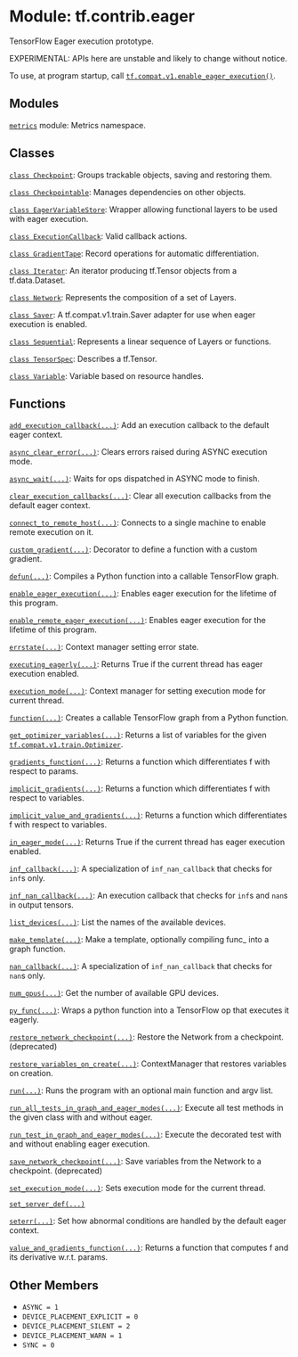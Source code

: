<div itemscope itemtype="http://developers.google.com/ReferenceObject">
<meta itemprop="name" content="tf.contrib.eager" />
<meta itemprop="path" content="Stable" />
<meta itemprop="property" content="ASYNC"/>
<meta itemprop="property" content="DEVICE_PLACEMENT_EXPLICIT"/>
<meta itemprop="property" content="DEVICE_PLACEMENT_SILENT"/>
<meta itemprop="property" content="DEVICE_PLACEMENT_WARN"/>
<meta itemprop="property" content="SYNC"/>
</div>

# Module: tf.contrib.eager

TensorFlow Eager execution prototype.

<!-- Placeholder for "Used in" -->

EXPERIMENTAL: APIs here are unstable and likely to change without notice.

To use, at program startup, call <a href="../../tf/enable_eager_execution.md"><code>tf.compat.v1.enable_eager_execution()</code></a>.















## Modules

[`metrics`](../../tf/contrib/eager/metrics.md) module: Metrics namespace.

## Classes

[`class Checkpoint`](../../tf/train/Checkpoint.md): Groups trackable objects, saving and restoring them.

[`class Checkpointable`](../../tf/contrib/checkpoint/Checkpointable.md): Manages dependencies on other objects.

[`class EagerVariableStore`](../../tf/contrib/eager/EagerVariableStore.md): Wrapper allowing functional layers to be used with eager execution.

[`class ExecutionCallback`](../../tf/contrib/eager/ExecutionCallback.md): Valid callback actions.

[`class GradientTape`](../../tf/GradientTape.md): Record operations for automatic differentiation.

[`class Iterator`](../../tf/contrib/eager/Iterator.md): An iterator producing tf.Tensor objects from a tf.data.Dataset.

[`class Network`](../../tf/contrib/eager/Network.md): Represents the composition of a set of Layers.

[`class Saver`](../../tf/contrib/eager/Saver.md): A tf.compat.v1.train.Saver adapter for use when eager execution is enabled.

[`class Sequential`](../../tf/contrib/eager/Sequential.md): Represents a linear sequence of Layers or functions.

[`class TensorSpec`](../../tf/TensorSpec.md): Describes a tf.Tensor.

[`class Variable`](../../tf/contrib/eager/Variable.md): Variable based on resource handles.

## Functions

[`add_execution_callback(...)`](../../tf/contrib/eager/add_execution_callback.md): Add an execution callback to the default eager context.

[`async_clear_error(...)`](../../tf/contrib/eager/async_clear_error.md): Clears errors raised during ASYNC execution mode.

[`async_wait(...)`](../../tf/contrib/eager/async_wait.md): Waits for ops dispatched in ASYNC mode to finish.

[`clear_execution_callbacks(...)`](../../tf/contrib/eager/clear_execution_callbacks.md): Clear all execution callbacks from the default eager context.

[`connect_to_remote_host(...)`](../../tf/config/experimental_connect_to_host.md): Connects to a single machine to enable remote execution on it.

[`custom_gradient(...)`](../../tf/custom_gradient.md): Decorator to define a function with a custom gradient.

[`defun(...)`](../../tf/contrib/eager/defun.md): Compiles a Python function into a callable TensorFlow graph.

[`enable_eager_execution(...)`](../../tf/enable_eager_execution.md): Enables eager execution for the lifetime of this program.

[`enable_remote_eager_execution(...)`](../../tf/contrib/eager/enable_remote_eager_execution.md): Enables eager execution for the lifetime of this program.

[`errstate(...)`](../../tf/contrib/eager/errstate.md): Context manager setting error state.

[`executing_eagerly(...)`](../../tf/executing_eagerly.md): Returns True if the current thread has eager execution enabled.

[`execution_mode(...)`](../../tf/contrib/eager/execution_mode.md): Context manager for setting execution mode for current thread.

[`function(...)`](../../tf/function.md): Creates a callable TensorFlow graph from a Python function.

[`get_optimizer_variables(...)`](../../tf/contrib/eager/get_optimizer_variables.md): Returns a list of variables for the given <a href="../../tf/train/Optimizer.md"><code>tf.compat.v1.train.Optimizer</code></a>.

[`gradients_function(...)`](../../tf/contrib/eager/gradients_function.md): Returns a function which differentiates f with respect to params.

[`implicit_gradients(...)`](../../tf/contrib/eager/implicit_gradients.md): Returns a function which differentiates f with respect to variables.

[`implicit_value_and_gradients(...)`](../../tf/contrib/eager/implicit_value_and_gradients.md): Returns a function which differentiates f with respect to variables.

[`in_eager_mode(...)`](../../tf/executing_eagerly.md): Returns True if the current thread has eager execution enabled.

[`inf_callback(...)`](../../tf/contrib/eager/inf_callback.md): A specialization of `inf_nan_callback` that checks for `inf`s only.

[`inf_nan_callback(...)`](../../tf/contrib/eager/inf_nan_callback.md): An execution callback that checks for `inf`s and `nan`s in output tensors.

[`list_devices(...)`](../../tf/config/experimental_list_devices.md): List the names of the available devices.

[`make_template(...)`](../../tf/contrib/eager/make_template.md): Make a template, optionally compiling func_ into a graph function.

[`nan_callback(...)`](../../tf/contrib/eager/nan_callback.md): A specialization of `inf_nan_callback` that checks for `nan`s only.

[`num_gpus(...)`](../../tf/contrib/eager/num_gpus.md): Get the number of available GPU devices.

[`py_func(...)`](../../tf/py_function.md): Wraps a python function into a TensorFlow op that executes it eagerly.

[`restore_network_checkpoint(...)`](../../tf/contrib/eager/restore_network_checkpoint.md): Restore the Network from a checkpoint. (deprecated)

[`restore_variables_on_create(...)`](../../tf/contrib/eager/restore_variables_on_create.md): ContextManager that restores variables on creation.

[`run(...)`](../../tf/contrib/eager/run.md): Runs the program with an optional main function and argv list.

[`run_all_tests_in_graph_and_eager_modes(...)`](../../tf/contrib/eager/run_all_tests_in_graph_and_eager_modes.md): Execute all test methods in the given class with and without eager.

[`run_test_in_graph_and_eager_modes(...)`](../../tf/contrib/eager/run_test_in_graph_and_eager_modes.md): Execute the decorated test with and without enabling eager execution.

[`save_network_checkpoint(...)`](../../tf/contrib/eager/save_network_checkpoint.md): Save variables from the Network to a checkpoint. (deprecated)

[`set_execution_mode(...)`](../../tf/contrib/eager/set_execution_mode.md): Sets execution mode for the current thread.

[`set_server_def(...)`](../../tf/contrib/eager/set_server_def.md)

[`seterr(...)`](../../tf/contrib/eager/seterr.md): Set how abnormal conditions are handled by the default eager context.

[`value_and_gradients_function(...)`](../../tf/contrib/eager/value_and_gradients_function.md): Returns a function that computes f and its derivative w.r.t. params.

## Other Members

* `ASYNC = 1` <a id="ASYNC"></a>
* `DEVICE_PLACEMENT_EXPLICIT = 0` <a id="DEVICE_PLACEMENT_EXPLICIT"></a>
* `DEVICE_PLACEMENT_SILENT = 2` <a id="DEVICE_PLACEMENT_SILENT"></a>
* `DEVICE_PLACEMENT_WARN = 1` <a id="DEVICE_PLACEMENT_WARN"></a>
* `SYNC = 0` <a id="SYNC"></a>
